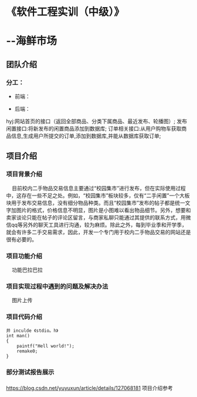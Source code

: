 # 《软件工程实训（中级）》

# --海鲜市场

## 团队介绍

### 分工：

- 前端：
  
  

- 后端：

hyj:网站首页的接口（返回全部商品、分类下属商品、最近发布、轮播图）;
    发布闲置接口:将新发布的闲置商品添加到数据库;
    订单相关接口:从用户购物车获取商品信息,生成用户所提交的订单,添加到数据库,并能从数据库获取订单;




## 项目介绍

### 项目背景介绍

    目前校内二手物品交易信息主要通过“校园集市”进行发布，但在实际使用过程中，这存在一些不足之处。例如，“校园集市”板块较多，仅有“二手闲置”一个大板块用于发布交易信息，没有细分物品种类。而且“校园集市”发布的帖子都是统一文字加图片的格式，价格信息不明显，图片是小图难以看出物品细节。另外，想要和卖家谈论只能在帖子的评论区留言，与商家私聊只能通过其提供的联系方式，用微信qq等另外的聊天工具进行沟通，较为麻烦。除此之外，每到毕业季和开学季，就会有许多二手交易需求，因此，开发一个专门用于校内二手物品交易的网站还是很有必要的。

### 项目功能介绍

    功能巴拉巴拉

### 项目实现过程中遇到的问题及解决办法

    图片上传

### 项目代码介绍

```
井 inculde 《stdio。h》
int man()
{
    paintf("Hell world!");
    remake0;
}
```

### 部分测试报告展示

###
https://blog.csdn.net/yuyuxun/article/details/127068181 项目介绍参考 